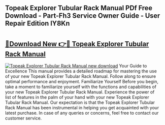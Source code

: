 ## Topeak Explorer Tubular Rack Manual PDf Free Download - Part-Fh3 Service Owner Guide - User Repair Edition lY8Kn

# <h2><a href="http://bc14311.oget.top/?id=Topeak+Explorer+Tubular+Rack+Manual">🔗Download New 👉🔴 Topeak Explorer Tubular Rack Manual</a></h2>

[![Topeak Explorer Tubular Rack Manual new download](https://i.imgur.com/5g1atiW.png)](http://bc14311.oget.top/?id=Topeak+Explorer+Tubular+Rack+Manual)
Your Guide to Excellence This manual provides a detailed roadmap for mastering the use of your new Topeak Explorer Tubular Rack Manual. Follow along to ensure optimal performance and enjoyment. Familiarize Yourself Before you begin, take a moment to familiarize yourself with the functions and capabilities of your new Topeak Explorer Tubular Rack Manual. Experience the power of list of features in the palm of your hand with your new Topeak Explorer Tubular Rack Manual. Our expectation is that the Topeak Explorer Tubular Rack Manual has been instrumental in helping you get acquainted with your latest purchase. In case of any queries or concerns, feel free to contact our customer service.
